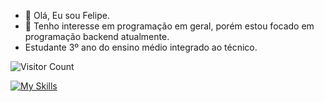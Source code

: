 - 👋 Olá, Eu sou Felipe.
- 👀 Tenho interesse em programação em geral, porém estou focado em programação backend atualmente.
- Estudante 3º ano do ensino médio integrado ao técnico.

 ![Visitor Count](https://profile-counter.glitch.me/Felipe-Takayuki/count.svg)
  
[![My Skills](https://skillicons.dev/icons?i=dart,flutter,java,mysql,go,php)](https://skillicons.dev)
